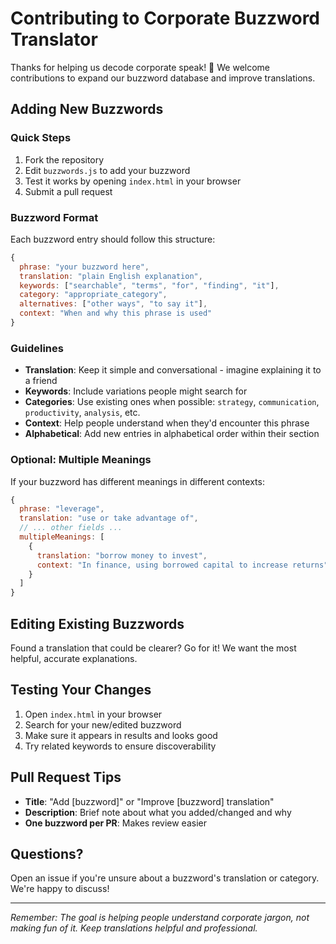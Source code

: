 # Contributing to Corporate Buzzword Translator

Thanks for helping us decode corporate speak! 🎯 We welcome contributions to expand our buzzword database and improve translations.

## Adding New Buzzwords

### Quick Steps
1. Fork the repository
2. Edit `buzzwords.js` to add your buzzword
3. Test it works by opening `index.html` in your browser
4. Submit a pull request

### Buzzword Format
Each buzzword entry should follow this structure:

```javascript
{
  phrase: "your buzzword here",
  translation: "plain English explanation",
  keywords: ["searchable", "terms", "for", "finding", "it"],
  category: "appropriate_category",
  alternatives: ["other ways", "to say it"],
  context: "When and why this phrase is used"
}
```

### Guidelines
- **Translation**: Keep it simple and conversational - imagine explaining it to a friend
- **Keywords**: Include variations people might search for
- **Categories**: Use existing ones when possible: `strategy`, `communication`, `productivity`, `analysis`, etc.
- **Context**: Help people understand when they'd encounter this phrase
- **Alphabetical**: Add new entries in alphabetical order within their section

### Optional: Multiple Meanings
If your buzzword has different meanings in different contexts:

```javascript
{
  phrase: "leverage",
  translation: "use or take advantage of",
  // ... other fields ...
  multipleMeanings: [
    {
      translation: "borrow money to invest",
      context: "In finance, using borrowed capital to increase returns"
    }
  ]
}
```

## Editing Existing Buzzwords

Found a translation that could be clearer? Go for it! We want the most helpful, accurate explanations.

## Testing Your Changes

1. Open `index.html` in your browser
2. Search for your new/edited buzzword
3. Make sure it appears in results and looks good
4. Try related keywords to ensure discoverability

## Pull Request Tips

- **Title**: "Add [buzzword]" or "Improve [buzzword] translation"
- **Description**: Brief note about what you added/changed and why
- **One buzzword per PR**: Makes review easier

## Questions?

Open an issue if you're unsure about a buzzword's translation or category. We're happy to discuss!

---

*Remember: The goal is helping people understand corporate jargon, not making fun of it. Keep translations helpful and professional.*